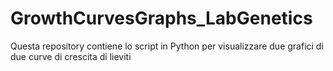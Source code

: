 # GrowthCurvesGraphs_LabGenetics
Questa repository contiene lo script in Python per visualizzare due grafici di due curve di crescita di lieviti
